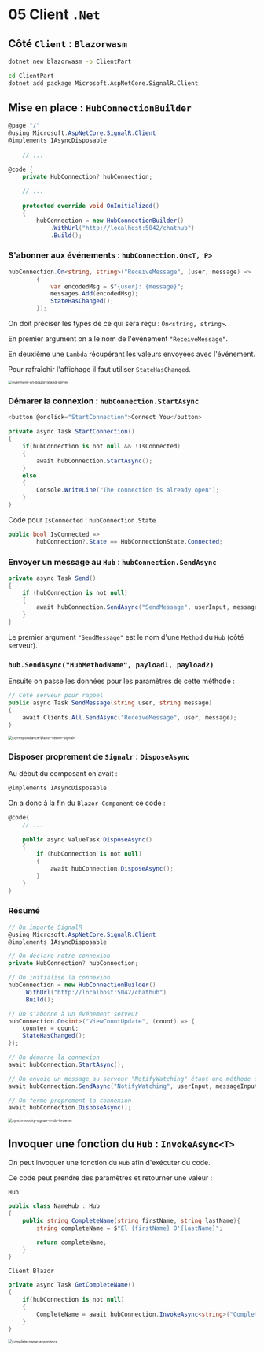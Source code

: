 # 05 Client `.Net`

## Côté `Client` : `Blazorwasm`

```bash
dotnet new blazorwasm -o ClientPart
```

```bash
cd ClientPart
dotnet add package Microsoft.AspNetCore.SignalR.Client
```



## Mise en place : `HubConnectionBuilder`

```cs
@page "/"
@using Microsoft.AspNetCore.SignalR.Client
@implements IAsyncDisposable
    
    // ...

@code {
    private HubConnection? hubConnection;
    
    // ...
    
    protected override void OnInitialized()
    {  
        hubConnection = new HubConnectionBuilder()
            .WithUrl("http://localhost:5042/chathub")
            .Build();
```



### S'abonner aux événements : `hubConnection.On<T, P>`

```cs
hubConnection.On<string, string>("ReceiveMessage", (user, message) =>
        {
            var encodedMsg = $"{user}: {message}";
            messages.Add(encodedMsg);
            StateHasChanged();
        });
```

On doit préciser les types de ce qui sera reçu : `On<string, string>`.

En premier argument on a le nom de l'événement `"ReceiveMessage"`.

En deuxième une `Lambda` récupérant les valeurs envoyées avec l'événement.

Pour rafraîchir l'affichage il faut utiliser `StateHasChanged`.

<img src="assets/evenment-on-blazor-linked-server.png" alt="evenment-on-blazor-linked-server" style="zoom:50%;" />





### Démarer la connexion : `hubConnection.StartAsync`

```cs
<button @onclick="StartConnection">Connect You</button>

private async Task StartConnection()
{        
    if(hubConnection is not null && !IsConnected)
    {
        await hubConnection.StartAsync();
    }
    else
    {
        Console.WriteLine("The connection is already open");
    }
}
```

Code pour `IsConnected` : `hubConnection.State`

```cs
public bool IsConnected =>
        hubConnection?.State == HubConnectionState.Connected;
```





### Envoyer un message au `Hub` : `hubConnection.SendAsync`

```cs
private async Task Send()
{
    if (hubConnection is not null)
    {
        await hubConnection.SendAsync("SendMessage", userInput, messageInput);
    }
}
```

Le premier argument `"SendMessage"` est le nom d'une `Method` du `Hub` (côté serveur).

### `hub.SendAsync("HubMethodName", payload1, payload2)`

Ensuite on passe les données pour les paramètres de cette méthode :

```cs
// Côté serveur pour rappel
public async Task SendMessage(string user, string message)
{
    await Clients.All.SendAsync("ReceiveMessage", user, message);
}
```

<img src="assets/correspondance-blazor-server-signalr.png" alt="correspondance-blazor-server-signalr" style="zoom:50%;" />



### Disposer proprement de `Signalr` : `DisposeAsync`

Au début du composant on avait :

```cs
@implements IAsyncDisposable
```

On a donc à la fin du `Blazor Component` ce code :

```cs
@code{
    // ...
    
    public async ValueTask DisposeAsync()
    {
        if (hubConnection is not null)
        {
            await hubConnection.DisposeAsync();
        }
    }
}
```



### Résumé

```cs
// On importe SignalR
@using Microsoft.AspNetCore.SignalR.Client
@implements IAsyncDisposable   

// On déclare notre connexion
private HubConnection? hubConnection;

// On initialise la connexion
hubConnection = new HubConnectionBuilder()
    .WithUrl("http://localhost:5042/chathub")
    .Build();

// On s'abonne à un événement serveur
hubConnection.On<int>("ViewCountUpdate", (count) => {
    counter = count;
    StateHasChanged();
});

// On démarre la connexion
await hubConnection.StartAsync();

// On envoie un message au serveur "NotifyWatching" étant une méthode du Hub
await hubConnection.SendAsync("NotifyWatching", userInput, messageInput);

// On ferme proprement la connexion
await hubConnection.DisposeAsync();
```

<img src="assets/synchronocity-signalr-in-da-browser.png" alt="synchronocity-signalr-in-da-browser" style="zoom:50%;" />



## Invoquer une fonction du `Hub` : `InvokeAsync<T>`

On peut invoquer une fonction du `Hub` afin d'exécuter du code.

Ce code peut prendre des paramètres et retourner une valeur :

`Hub`

```cs
public class NameHub : Hub
{
    public string CompleteName(string firstName, string lastName){
        string completeName = $"El {firstName} O'{lastName}";

        return completeName;
    } 
}
```



`Client Blazor`

```cs
private async Task GetCompleteName()
{
    if(hubConnection is not null)
    {
        CompleteName = await hubConnection.InvokeAsync<string>("CompleteName", FirstName, LastName);
    }  
}
```

<img src="assets/complete-name-experience.png" alt="complete-name-experience" style="zoom:50%;" />

















